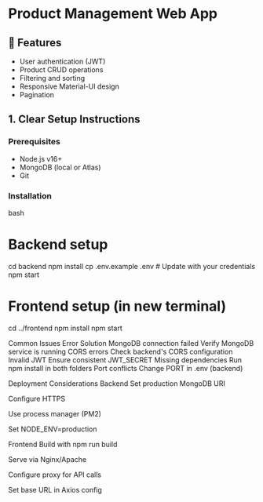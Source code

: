 # Product Management Web App

## 🚀 Features
- User authentication (JWT)
- Product CRUD operations
- Filtering and sorting
- Responsive Material-UI design
- Pagination

## 1. Clear Setup Instructions

### Prerequisites
- Node.js v16+
- MongoDB (local or Atlas)
- Git

### Installation
bash

# Backend setup
cd backend
npm install
cp .env.example .env  # Update with your credentials
npm start

# Frontend setup (in new terminal)
cd ../frontend
npm install
npm start

Common Issues
Error	Solution
MongoDB connection failed	Verify MongoDB service is running
CORS errors	Check backend's CORS configuration
Invalid JWT	Ensure consistent JWT_SECRET
Missing dependencies	Run npm install in both folders
Port conflicts	Change PORT in .env (backend)

Deployment Considerations
Backend
Set production MongoDB URI

Configure HTTPS

Use process manager (PM2)

Set NODE_ENV=production

Frontend
Build with npm run build

Serve via Nginx/Apache

Configure proxy for API calls

Set base URL in Axios config
